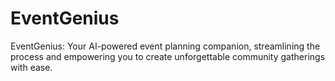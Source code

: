 # EventGenius
EventGenius: Your AI-powered event planning companion, streamlining the process and empowering you to create unforgettable community gatherings with ease.

